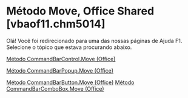 
# Método Move, Office Shared [vbaof11.chm5014]

Olá! Você foi redirecionado para uma das nossas páginas de Ajuda F1. Selecione o tópico que estava procurando abaixo.

[Método CommandBarControl.Move (Office)](http://msdn.microsoft.com/library/91858a91-49d8-7be6-95b3-491cd9f41235%28Office.15%29.aspx)

[Método CommandBarPopup.Move (Office)](http://msdn.microsoft.com/library/8c36e21d-0693-63c7-4f27-b1f333d240d9%28Office.15%29.aspx)

[Método CommandBarButton.Move (Office)](http://msdn.microsoft.com/library/b2d462ec-63a7-a395-8d93-bedbf1d6941d%28Office.15%29.aspx)
[Método CommandBarComboBox.Move (Office)](http://msdn.microsoft.com/library/8e8ccbee-da72-1167-9f34-ccf5b535fef8%28Office.15%29.aspx)
